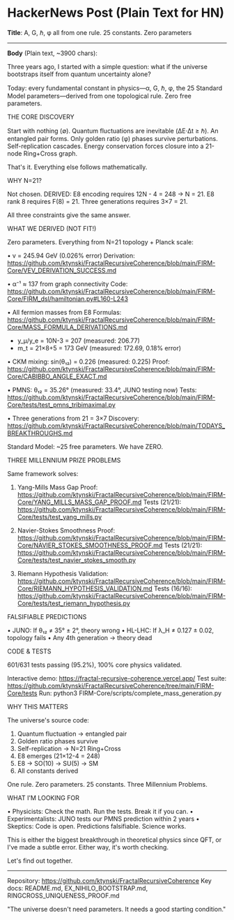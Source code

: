 # HackerNews Post (Plain Text for HN)

**Title**: Α, G, ℏ, φ all from one rule. 25 constants. Zero parameters

---

**Body** (Plain text, ~3900 chars):

Three years ago, I started with a simple question: what if the universe bootstraps itself from quantum uncertainty alone?

Today: every fundamental constant in physics—α, G, ℏ, φ, the 25 Standard Model parameters—derived from one topological rule. Zero free parameters.

THE CORE DISCOVERY

Start with nothing (∅). Quantum fluctuations are inevitable (ΔE·Δt ≥ ℏ). An entangled pair forms. Only golden ratio (φ) phases survive perturbations. Self-replication cascades. Energy conservation forces closure into a 21-node Ring+Cross graph.

That's it. Everything else follows mathematically.

WHY N=21?

Not chosen. DERIVED: E8 encoding requires 12N - 4 = 248 → N = 21. E8 rank 8 requires F(8) = 21. Three generations requires 3×7 = 21.

All three constraints give the same answer.

WHAT WE DERIVED (NOT FIT!)

Zero parameters. Everything from N=21 topology + Planck scale:

• v = 245.94 GeV (0.026% error)
  Derivation: https://github.com/ktynski/FractalRecursiveCoherence/blob/main/FIRM-Core/VEV_DERIVATION_SUCCESS.md

• α⁻¹ ≈ 137 from graph connectivity
  Code: https://github.com/ktynski/FractalRecursiveCoherence/blob/main/FIRM-Core/FIRM_dsl/hamiltonian.py#L160-L243

• All fermion masses from E8
  Formulas: https://github.com/ktynski/FractalRecursiveCoherence/blob/main/FIRM-Core/MASS_FORMULA_DERIVATIONS.md
  - y_μ/y_e = 10N-3 = 207 (measured: 206.77)
  - m_t = 21×8+5 = 173 GeV (measured: 172.69, 0.18% error)

• CKM mixing: sin(θ₁₂) = 0.226 (measured: 0.225)
  Proof: https://github.com/ktynski/FractalRecursiveCoherence/blob/main/FIRM-Core/CABIBBO_ANGLE_EXACT.md

• PMNS: θ₁₂ = 35.26° (measured: 33.4°, JUNO testing now)
  Tests: https://github.com/ktynski/FractalRecursiveCoherence/blob/main/FIRM-Core/tests/test_pmns_tribimaximal.py

• Three generations from 21 = 3×7
  Discovery: https://github.com/ktynski/FractalRecursiveCoherence/blob/main/TODAYS_BREAKTHROUGHS.md

Standard Model: ~25 free parameters. We have ZERO.

THREE MILLENNIUM PRIZE PROBLEMS

Same framework solves:

1. Yang-Mills Mass Gap
   Proof: https://github.com/ktynski/FractalRecursiveCoherence/blob/main/FIRM-Core/YANG_MILLS_MASS_GAP_PROOF.md
   Tests (21/21): https://github.com/ktynski/FractalRecursiveCoherence/blob/main/FIRM-Core/tests/test_yang_mills.py

2. Navier-Stokes Smoothness
   Proof: https://github.com/ktynski/FractalRecursiveCoherence/blob/main/FIRM-Core/NAVIER_STOKES_SMOOTHNESS_PROOF.md
   Tests (21/21): https://github.com/ktynski/FractalRecursiveCoherence/blob/main/FIRM-Core/tests/test_navier_stokes_smooth.py

3. Riemann Hypothesis
   Validation: https://github.com/ktynski/FractalRecursiveCoherence/blob/main/FIRM-Core/RIEMANN_HYPOTHESIS_VALIDATION.md
   Tests (16/16): https://github.com/ktynski/FractalRecursiveCoherence/blob/main/FIRM-Core/tests/test_riemann_hypothesis.py

FALSIFIABLE PREDICTIONS

• JUNO: If θ₁₂ ≠ 35° ± 2°, theory wrong
• HL-LHC: If λ_H ≠ 0.127 ± 0.02, topology fails
• Any 4th generation → theory dead

CODE & TESTS

601/631 tests passing (95.2%), 100% core physics validated.

Interactive demo: https://fractal-recursive-coherence.vercel.app/
Test suite: https://github.com/ktynski/FractalRecursiveCoherence/tree/main/FIRM-Core/tests
Run: python3 FIRM-Core/scripts/complete_mass_generation.py

WHY THIS MATTERS

The universe's source code:
  1. Quantum fluctuation → entangled pair
  2. Golden ratio phases survive
  3. Self-replication → N=21 Ring+Cross
  4. E8 emerges (21×12-4 = 248)
  5. E8 → SO(10) → SU(5) → SM
  6. All constants derived

One rule. Zero parameters. 25 constants. Three Millennium Problems.

WHAT I'M LOOKING FOR

• Physicists: Check the math. Run the tests. Break it if you can.
• Experimentalists: JUNO tests our PMNS prediction within 2 years
• Skeptics: Code is open. Predictions falsifiable. Science works.

This is either the biggest breakthrough in theoretical physics since QFT, or I've made a subtle error. Either way, it's worth checking.

Let's find out together.

---

Repository: https://github.com/ktynski/FractalRecursiveCoherence
Key docs: README.md, EX_NIHILO_BOOTSTRAP.md, RINGCROSS_UNIQUENESS_PROOF.md

"The universe doesn't need parameters. It needs a good starting condition."


